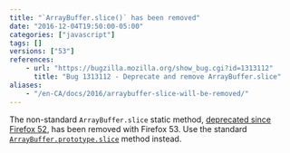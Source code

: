 ```yaml
---
title: "`ArrayBuffer.slice()` has been removed"
date: "2016-12-04T19:50:00-05:00"
categories: ["javascript"]
tags: []
versions: ["53"]
references:
    - url: "https://bugzilla.mozilla.org/show_bug.cgi?id=1313112"
      title: "Bug 1313112 - Deprecate and remove ArrayBuffer.slice"
aliases:
    - "/en-CA/docs/2016/arraybuffer-slice-will-be-removed/"
---
```

The non-standard `ArrayBuffer.slice` static method, [deprecated since Firefox 52](https://www.fxsitecompat.com/en-CA/docs/2016/arraybuffer-slice-has-been-deprecated/), has been removed with Firefox 53. Use the standard [`ArrayBuffer.prototype.slice`](https://developer.mozilla.org/docs/Web/JavaScript/Reference/Global_Objects/ArrayBuffer/slice) method instead.
